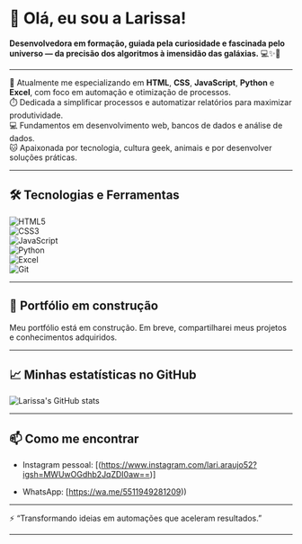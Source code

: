 # 👋 Olá, eu sou a Larissa!

**Desenvolvedora em formação, guiada pela curiosidade e fascinada pelo universo — da precisão dos algoritmos à imensidão das galáxias.** 💻✨🌌

---

🌱 Atualmente me especializando em **HTML**, **CSS**, **JavaScript**, **Python** e **Excel**, com foco em automação e otimização de processos.  
⏱️ Dedicada a simplificar processos e automatizar relatórios para maximizar produtividade.  
💻 Fundamentos em desenvolvimento web, bancos de dados e análise de dados.  
🐱 Apaixonada por tecnologia, cultura geek, animais e por desenvolver soluções práticas.

---

## 🛠️ Tecnologias e Ferramentas

![HTML5](https://img.shields.io/badge/HTML5-E34F26?style=for-the-badge&logo=html5&logoColor=white)  
![CSS3](https://img.shields.io/badge/CSS3-1572B6?style=for-the-badge&logo=css3&logoColor=white)  
![JavaScript](https://img.shields.io/badge/JavaScript-F7DF1E?style=for-the-badge&logo=javascript&logoColor=black)  
![Python](https://img.shields.io/badge/Python-3776AB?style=for-the-badge&logo=python&logoColor=white)  
![Excel](https://img.shields.io/badge/Microsoft_Excel-217346?style=for-the-badge&logo=microsoft-excel&logoColor=white)  
![Git](https://img.shields.io/badge/Git-F05032?style=for-the-badge&logo=git&logoColor=white)

---

## 🚧 Portfólio em construção

Meu portfólio está em construção. Em breve, compartilharei meus projetos e conhecimentos adquiridos.

---

## 📈 Minhas estatísticas no GitHub

![Larissa's GitHub stats](https://github-readme-stats.vercel.app/api?username=LarissaAraujo-Codes&show_icons=true&theme=dracula)

---

## 📫 Como me encontrar


- Instagram pessoal: [(https://www.instagram.com/lari.araujo52?igsh=MWUwOGdhb2JqZDI0aw==)]

- WhatsApp: [https://wa.me/5511949281209))

<!--- 
- LinkedIn: [SeuLinkedIn](https://www.linkedin.com/in/seulinkedin)  
- Twitter: [@seutwitter](https://twitter.com/seutwitter) 
- Instagram profissional: [@Lari.Araujo52](https://instagram.com/seuinstagram) 
--> 



---

⚡ “Transformando ideias em automações que aceleram resultados.”

---

